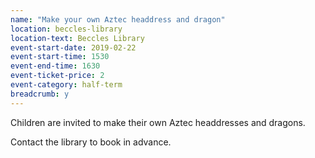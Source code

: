 ```yaml
---
name: "Make your own Aztec headdress and dragon"
location: beccles-library
location-text: Beccles Library
event-start-date: 2019-02-22
event-start-time: 1530
event-end-time: 1630
event-ticket-price: 2
event-category: half-term
breadcrumb: y
---
```


Children are invited to make their own Aztec headdresses and dragons.

Contact the library to book in advance.
